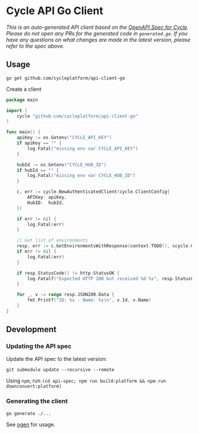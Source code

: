 # Cycle API Go Client

_This is an auto-generated API client based on the [OpenAPI Spec for Cycle](https://github.com/cycleplatform/api-spec). Please do not open any PRs for the generated code in `generated.go`. If you have any questions on what changes are made in the latest version, please refer to the spec above._


## Usage

`go get github.com/cycleplatform/api-client-go`

Create a client

```go
package main

import (
    cycle "github.com/cycleplatform/api-client-go"
)

func main() {
    apiKey := os.Getenv("CYCLE_API_KEY")
	if apiKey == "" {
		log.Fatal("missing env var CYCLE_API_KEY")
	}

	hubId := os.Getenv("CYCLE_HUB_ID")
	if hubId == "" {
		log.Fatal("missing env var CYCLE_HUB_ID")
	}

	c, err := cycle.NewAuthenticatedClient(cycle.ClientConfig{
		APIKey: apiKey,
		HubID:  hubId,
	})

	if err != nil {
		log.Fatal(err)
	}

    // Get list of environments
    resp, err := c.GetEnvironmentsWithResponse(context.TODO(), &cycle.GetEnvironmentsParams{})
    if err != nil {
        log.Fatal(err)
    }

    if resp.StatusCode() != http.StatusOK {
        log.Fatalf("Expected HTTP 200 but received %d %s", resp.StatusCode(), *resp.JSONDefault.Error.Title)
    }

    for _, v := range resp.JSON200.Data {
        fmt.Printf("ID: %s - Name: %s\n", v.Id, v.Name)
    }
}
```

## Development

### Updating the API spec

Update the API spec to the latest version:

`git submodule update --recursive --remote`

Using `npm`, run `(cd api-spec; npm run build:platform && npm run downconvert:platform)`

### Generating the client

`go generate ./...`

See [ogen](https://ogen.dev/docs/intro/) for usage.
